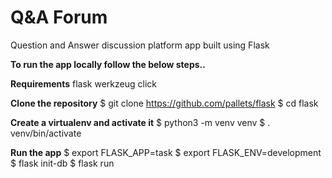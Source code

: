 # Q&A Forum
Question and Answer discussion platform app built using Flask

**To run the app locally follow the below steps..**

__Requirements__
flask
werkzeug
click

__Clone the repository__
$ git clone https://github.com/pallets/flask
$ cd flask

__Create a virtualenv and activate it__
$ python3 -m venv venv
$ . venv/bin/activate

__Run the app__
$ export FLASK_APP=task
$ export FLASK_ENV=development
$ flask init-db
$ flask run
